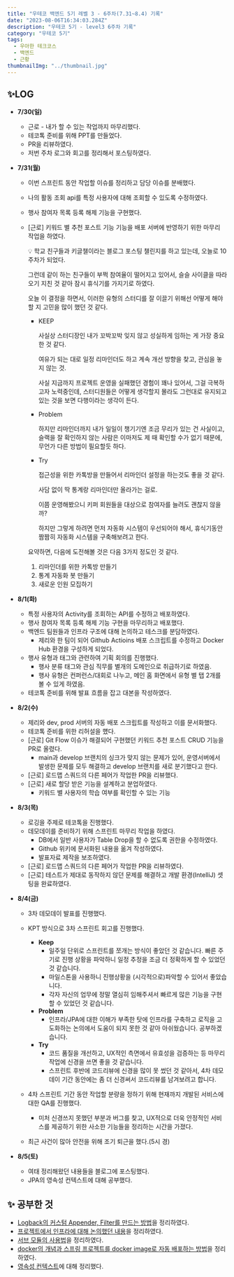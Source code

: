 ```yaml
---
title: "우테코 백엔드 5기 레벨 3 - 6주차(7.31~8.4) 기록"
date: "2023-08-06T16:34:03.284Z"
description: "우테코 5기 - level3 6주차 기록"
category: "우테코 5기"
tags:
  - 우아한 테크코스
  - 백엔드
  - 근황
thumbnailImg: "../thumbnail.jpg"
---
```


## ✨LOG

- **7/30(일)**
  - 근로 - 내가 할 수 있는 작업까지 마무리했다.
  - 테코톡 준비를 위해 PPT를 만들었다.
  - PR을 리뷰하였다.
  - 저번 주차 로그와 회고를 정리해서 포스팅하였다.
- **7/31(월)**

  - 이번 스프린트 동안 작업할 이슈를 정리하고 담당 이슈를 분배했다.
  - 나의 활동 조회 api를 특정 사용자에 대해 조회할 수 있도록 수정하였다.
  - 행사 참여자 목록 등록 해제 기능을 구현했다.
  - [근로] 키워드 별 추천 포스트 기능 기능을 배포 서버에 반영하기 위한 마무리 작업을 하였다.
    <aside>

    💡 학교 친구들과 키글챌이라는 블로그 포스팅 챌린지를 하고 있는데, 오늘로 10주차가 되었다.

    그런데 같이 하는 친구들이 부쩍 참여율이 떨어지고 있어서, 슬슬 사이클을 따라오기 지친 것 같아 잠시 휴식기를 가지기로 하였다.

    오늘 이 결정을 하면서, 이러한 유형의 스터디를 잘 이끌기 위해선 어떻게 해야 할 지 고민을 많이 했던 것 같다.

    - KEEP

      사실상 스터디장인 내가 꼬박꼬박 잊지 않고 성실하게 임하는 게 가장 중요한 것 같다.

      여유가 되는 대로 일정 리마인더도 하고 계속 개선 방향을 찾고, 관심을 놓지 않는 것.

      사실 지금까지 프로젝트 운영을 실패했던 경험이 꽤나 있어서, 그걸 극복하고자 노력중인데, 스터디원들은 어떻게 생각할지 몰라도 그런대로 유지되고 있는 것을 보면 다행이라는 생각이 든다.

    - Problem

      하지만 리마인더까지 내가 일일이 챙기기엔 조금 무리가 있는 건 사실이고, 슬랙을 잘 확인하지 않는 사람은 이마저도 제 때 확인할 수가 없기 때문에, 무언가 다른 방법이 필요할듯 하다.

    - Try

      접근성을 위한 카톡방을 만들어서 리마인더 설정을 하는것도 좋을 것 같다.

      사담 없이 딱 통계랑 리마인더만 올라가는 걸로.

      이쯤 운영해봤으니 키퍼 회원들을 대상으로 참여자를 늘려도 괜찮지 않을까?

      하지만 그렇게 하려면 먼저 자동화 시스템이 우선되어야 해서, 휴식기동안 짬짬히 자동화 시스템을 구축해보려고 한다.

    요약하면, 다음에 도전해볼 것은 다음 3가지 정도인 것 같다.

    1. 리마인더를 위한 카톡방 만들기
    2. 통계 자동화 봇 만들기
    3. 새로운 인원 모집하기

    </aside>

- **8/1(화)**

  - 특정 사용자의 Activity를 조회하는 API를 수정하고 배포하였다.
  - 행사 참여자 목록 등록 해제 기능 구현을 마무리하고 배포했다.
  - 백엔드 팀원들과 인프라 구조에 대해 논의하고 테스크를 분담하였다.
    - 제리와 한 팀이 되어 Github Actioins 배포 스크립트를 수정하고 Docker Hub 환경을 구성하게 되었다.
  - 행사 유형과 태그와 관련하여 기획 회의를 진행했다.
    - 행사 분류 태그와 관심 직무를 별개의 도메인으로 취급하기로 하였음.
    - 행사 유형은 컨퍼런스/대회로 나누고, 메인 홈 화면에서 유형 별 탭 2개를 볼 수 있게 하였음.
  - 테코톡 준비를 위해 발표 흐름을 잡고 대본을 작성하였다.

- **8/2(수)**
  - 제리와 dev, prod 서버의 자동 배포 스크립트를 작성하고 이를 문서화했다.
  - 테코톡 준비를 위한 리허설을 헀다.
  - [근로] Git Flow 이슈가 해결되어 구현했던 키워드 추천 포스트 CRUD 기능을 PR로 올렸다.
    - main과 develop 브랜치의 싱크가 맞지 않는 문제가 있어, 운영서버에서 발생한 문제를 모두 해결하고 develop 브랜치를 새로 분기했다고 한다.
  - [근로] 로드맵 스쿼드의 다른 페어가 작업한 PR을 리뷰했다.
  - [근로] 새로 할당 받은 기능을 설계하고 분업하였다.
    - 키워드 별 사용자의 학습 여부를 확인할 수 있는 기능
- **8/3(목)**
  - 로깅을 주제로 테코톡을 진행했다.
  - 데모데이를 준비하기 위해 스프린트 마무리 작업을 하였다.
    - DB에서 일반 사용자가 Table Drop을 할 수 없도록 권한을 수정하였다.
    - Github 위키에 문서화된 내용을 옮겨 작성하였다.
    - 발표자료 제작을 보조하였다.
  - [근로] 로드맵 스쿼드의 다른 페어가 작업한 PR을 리뷰하였다.
  - [근로] 테스트가 제대로 동작하지 않던 문제를 해결하고 개발 환경(IntelliJ) 셋팅을 완료하였다.
- **8/4(금)**

  - 3차 데모데이 발표를 진행했다.

  - KPT 방식으로 3차 스프린트 회고를 진행했다.
    - **Keep**
      - 일주일 단위로 스프린트를 쪼개는 방식이 좋았던 것 같습니다. 빠른 주기로 진행 상황을 파악하니 일정 추정을 조금 더 정확하게 할 수 있었던 것 같습니다.
      - 마일스톤을 사용하니 진행상황을 (시각적으로)파악할 수 있어서 좋았습니다.
      - 각자 자신의 업무에 정말 열심히 임해주셔서 빠르게 많은 기능을 구현할 수 있었던 것 같습니다.
    - **Problem**
      - 인프라/JPA에 대한 이해가 부족한 탓에 인프라를 구축하고 로직을 고도화하는 논의에서 도움이 되지 못한 것 같아 아쉬웠습니다. 공부하겠습니다.
    - **Try**
      - 코드 품질을 개선하고, UX적인 측면에서 유효성을 검증하는 등 마무리 작업에 신경을 쓰면 좋을 것 같습니다.
      - 스프린트 후반에 코드리뷰에 신경을 많이 못 썼던 것 같아서, 4차 데모데이 기간 동안에는 좀 더 신경써서 코드리뷰를 남겨보려고 합니다.
  - 4차 스프린트 기간 동안 작업할 분량을 정하기 위해 현재까지 개발된 서비스에 대한 QA를 진행했다.
    - 미처 신경쓰지 못했던 부분과 버그를 찾고, UX적으로 더욱 안정적인 서비스를 제공하기 위한 사소한 기능들을 정리하는 시간을 가졌다.
  - 최근 사건이 많아 안전을 위해 조기 퇴근을 했다.(5시 경)

- **8/5(토)**

  - 여태 정리해왔던 내용들을 블로그에 포스팅했다.
  - JPA의 영속성 컨텍스트에 대해 공부했다.

## ✨ 공부한 것

- [Logback의 커스텀 Appender, Filter를 만드는 방법](https://amaran-th.github.io/Spring/[Spring]%20Logback%EC%97%90%EC%84%9C%20Appender,%20Filter%20%EC%BB%A4%EC%8A%A4%ED%85%80%ED%95%98%EA%B8%B0/)을 정리하였다.
- [프로젝트에서 인프라에 대해 논의했던 내용](https://amaran-th.github.io/%EC%A3%BC%EC%A0%80%EB%A6%AC%EC%A3%BC%EC%A0%80%EB%A6%AC/Kerdy%20%ED%94%84%EB%A1%9C%EC%A0%9D%ED%8A%B8%EC%9D%98%20%EC%9D%B8%ED%94%84%EB%9D%BC%EC%97%90%20%EB%8C%80%ED%95%9C%20%EB%85%BC%EC%9D%98/)을 정리하였다.
- [서브 모듈의 사용법](https://amaran-th.github.io/Github/[Github]%20Submodule%EB%A1%9C%20%EB%AF%BC%EA%B0%90%20%EC%A0%95%EB%B3%B4%20%EA%B4%80%EB%A6%AC%ED%95%98%EA%B8%B0/)을 정리하였다.
- [docker의 개념과 스프링 프로젝트를 docker image로 자동 배포하는 방법](https://amaran-th.github.io/%EC%9D%B8%ED%94%84%EB%9D%BC/[CICD]%20%EC%8A%A4%ED%94%84%EB%A7%81%20jar%20%ED%8C%8C%EC%9D%BC%EC%9D%84%20Docker%EB%A1%9C%20%EB%B0%B0%ED%8F%AC%ED%95%98%EB%8A%94%20Github%20Actions%20%EB%B0%B0%ED%8F%AC%20%EC%8A%A4%ED%81%AC%EB%A6%BD%ED%8A%B8%20%EC%9E%91%EC%84%B1%ED%95%98%EA%B8%B0/)을 정리하였다.
- [영속성 컨텍스트](https://amaran-th.github.io/Spring/[JPA]%20%EC%98%81%EC%86%8D%EC%84%B1%20%EA%B4%80%EB%A6%AC%EC%99%80%20%EC%98%81%EC%86%8D%EC%84%B1%20%EC%BB%A8%ED%85%8D%EC%8A%A4%ED%8A%B8/)에 대해 정리했다.
